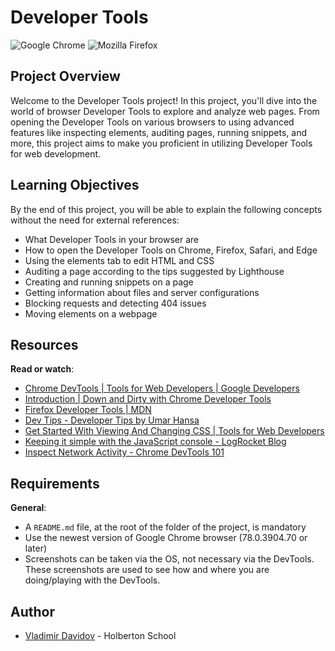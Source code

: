 
# Developer Tools

![Google Chrome](https://img.shields.io/badge/Chrome-Latest-blue?style=for-the-badge&logo=google-chrome&logoColor=white)
![Mozilla Firefox](https://img.shields.io/badge/Firefox-Latest-orange?style=for-the-badge&logo=mozilla-firefox&logoColor=white)

## Project Overview

Welcome to the Developer Tools project! In this project, you'll dive into the world of browser Developer Tools to explore and analyze web pages. From opening the Developer Tools on various browsers to using advanced features like inspecting elements, auditing pages, running snippets, and more, this project aims to make you proficient in utilizing Developer Tools for web development.

## Learning Objectives

By the end of this project, you will be able to explain the following concepts without the need for external references:

- What Developer Tools in your browser are
- How to open the Developer Tools on Chrome, Firefox, Safari, and Edge
- Using the elements tab to edit HTML and CSS
- Auditing a page according to the tips suggested by Lighthouse
- Creating and running snippets on a page
- Getting information about files and server configurations
- Blocking requests and detecting 404 issues
- Moving elements on a webpage

## Resources

**Read or watch**:

- [Chrome DevTools | Tools for Web Developers | Google Developers](https://developers.google.com/web/tools/chrome-devtools)
- [Introduction | Down and Dirty with Chrome Developer Tools](https://bluerival.com/post/chrome-developer-tools)
- [Firefox Developer Tools | MDN](https://developer.mozilla.org/en-US/docs/Tools)
- [Dev Tips - Developer Tips by Umar Hansa](https://umaar.com/dev-tips/)
- [Get Started With Viewing And Changing CSS | Tools for Web Developers](https://developers.google.com/web/tools/chrome-devtools/css)
- [Keeping it simple with the JavaScript console - LogRocket Blog](https://blog.logrocket.com/keeping-it-simple-with-the-javascript-console/)
- [Inspect Network Activity - Chrome DevTools 101](https://developers.google.com/web/tools/chrome-devtools/network)

## Requirements

**General**:

- A `README.md` file, at the root of the folder of the project, is mandatory
- Use the newest version of Google Chrome browser (78.0.3904.70 or later)
- Screenshots can be taken via the OS, not necessary via the DevTools. These screenshots are used to see how and where you are doing/playing with the DevTools.

## Author

- [Vladimir Davidov](https://github.com/v-dav) - Holberton School
